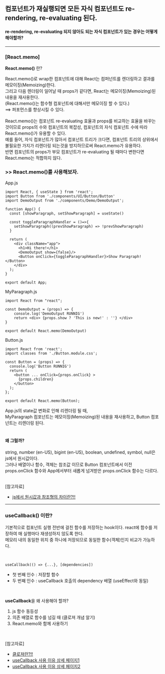 ## 컴포넌트가 재실행되면 모든 자식 컴포넌트도 re-rendering, re-evaluating 된다.  
#### re-rendering, re-evaluating 되지 않아도 되는 자식 컴포넌트가 있는 경우는 어떻게 해야할까?  
  
---

### [React.memo]

**React.memo()** 란?  

React.memo()로 wrap한 컴포넌트에 대해 React는 컴퍼넌트를 렌더링하고 결과를 메모이징(Memoizing)한다.  
그리고 다음 렌더링이 일어날 때 props가 같다면, React는 메모이징(Memoizing)된 내용을 재사용한다.  
(React.memo()는 함수형 컴포넌트에 대해서만 메모이징 할 수 있다.)  
==> 퍼포먼스를 향상시킬 수 있다.  
<br/>
React.memo()는 컴포넌트 re-evaluating 효율과 props를 비교하는 효율을 바꾸는 것이므로 props의 수와 컴포넌트의 복잡성, 컴포넌트의 자식 컴포넌트 수에 따라 React.memo()가 유용할 수 있다.  
예를 들어, 자식 컴포넌트가 많아서 컴포넌트 트리가 크다면, 컴포넌트 트리의 상위에서 불필요한 가지가 리렌더링 되는것을 방지하므로써 React.memo가 유용하다.  
반면 컴포넌트의 props가 부모 컴포넌트가 re-evaluating 될 때마다 변한다면 React.memo는 적합하지 않다.

### >> React.memo()를 사용해보자.

App.js
```
import React, { useState } from 'react';
import Button from './components/UI/Button/Button'
import DemoOutput from './components/Demo/DemoOutput';

function App() {
  const [showParagraph, setShowParagraph] = useState()

  const toggleParagraphHandler = ()=>{
    setShowParagraph((prevShowParagraph) => !prevShowParagraph)
  }

  return (
    <div className="app">
      <h1>Hi there!</h1>
      <DemoOutput show={false}/>
      <Button onClick={toggleParagraphHandler}>Show Paragraph!</Button>
    </div>
  );
}

export default App;
```

MyParagraph.js
```
import React from "react";

const DemoOutput = (props) => {
    console.log('DemoOutput RUNNIG')
    return <div> {props.show ? 'This is new!' : ''} </div>
}

export default React.memo(DemoOutput)
```

Button.js
```
import React from 'react';
import classes from './Button.module.css';

const Button = (props) => {
  console.log('Button RUNNIG')
  return (
    <button ... onClick={props.onClick} >
      {props.children}
    </button>
  );
};

export default React.memo(Button);
```

App.js의 state값 변화로 인해 리렌더링 될 때,  
MyParagraph 컴포넌트는 메모이징(Memoizing)된 내용을 재사용하고, Button 컴포넌트는 리렌더링 된다.  
<br/>

#### 왜 그럴까?  
string, number (en-US), bigint (en-US), boolean, undefined, symbol, null은 js에서 원시값이다.  
그러나 배열이나 함수, 객체는 참조값 이므로 Button 컴포넌트에서 이전 props.onClick 함수와 App에서부터 새롭게 넘겨받은 props.onClick 함수는 다르다.  
<br/>

[참고자료]
- [js에서 원시값과 참조형의 차이란?!!](https://academind.com/tutorials/reference-vs-primitive-values)  

---
  
### useCallback() 이란?  
기본적으로 컴포넌트 실행 전반에 걸친 함수를 저장하는 hook이다. react에 함수를 저장하여 매 실행마다 재생성하지 않도록 한다.  
메모리 내의 동일한 위치 중 하나에 저장되므로 동일한 함수(객체)인지 비교가 가능하다.  

<br/>

```
useCallback(() => {...}, [dependencies])
```

- 첫 번째 인수 : 저장할 함수
- 두 번째 인수 : useCallback 호출의 dependency 배열 (useEffect와 동일)  

<br/>

**useCallback**을 왜 사용해야 할까?  
1. js 함수 동등성
2. 의존 배열로 함수를 넘길 때 (클로져 개념 알기)
3. React.memo와 함께 사용하기  

<br/>

[참고자료]
- [클로져란?!!](https://developer.mozilla.org/en-US/docs/Web/JavaScript/Closures)  
- [useCallback 사용 이유 상세 페이지1](https://www.daleseo.com/react-hooks-use-callback/)  
- [useCallback 사용 이유 상세 페이지2](https://dmitripavlutin.com/dont-overuse-react-usecallback/)  